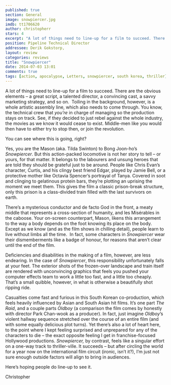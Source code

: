 ```yaml
---
published: true
section: General
image: snowpiercer.jpg
imdb: tt1706620
author: christopherr  
stars: 4
excerpt: "A lot of things need to line-up for a film to succeed. There are the obvious elements; a great script, a talented director, a convincing cast, a savvy marketing strategy, and so on."
position: Pipeline Technical Director
addressee: Derik Gokstorp,
layout: review
categories: reviews
title: "Snowpiercer"
date: 2014-07-03 13:01
comments: true
tags: [action, apocalypse, Letters, snowpiercer, south korea, thriller]
---
```

<p class="Body">A lot of things need to line-up for a film to succeed. There are the obvious elements &ndash; a great script, a talented director, a convincing cast, a savvy marketing strategy, and so on.&nbsp; Toiling in the background, however, is a whole artistic assembly line, which also needs to come through. You know, the technical crew that <em>you</em><em>&rsquo;re</em> in charge of managing so the production stays on track. See, if they decided to just rebel against the whole industry, the movies as we know it would cease to exist. Middle-men like you would then have to either try to stop then, or join the revolution.</p>
<p class="Body">You can see where this is going, right?</p>
<p class="Body">Yes, you are the Mason (aka. Tilda Swinton) to Bong Joon-ho&rsquo;s <em>Snowpiercer</em>. But this action-packed locomotive is not her story to tell &ndash; or yours, for that matter. It belongs to the labourers and unsung heroes that are told they should be grateful just to be around. People like Chris Evan&rsquo;s character, Curtis, and his clingy best friend Edgar, played by Jamie Bell, or a protective mother like Octavia Spencer&rsquo;s portrayal of Tanya. Covered in soot and clinging to gelatinous protein bars, they&rsquo;re plotting an uprising the moment we meet them. This gives the film a classic prison-break structure, only this prison is a class-divided train filled with the last survivors on earth.&nbsp;</p>
<p class="Body">There&rsquo;s a mysterious conductor and de facto God in the front, a meaty middle that represents a cross-section of humanity, and les Mis&eacute;rables in the caboose. Your on-screen counterpart, Mason, likens this arrangement to the way a body depends on the foot knowing its place on the body. Except as we know (and as the film shows in chilling detail), people learn to live without limbs all the time.&nbsp; In fact, some characters in <em>Snowpiercer</em> wear their dismemberments like a badge of honour, for reasons that aren&rsquo;t clear until the end of the film.</p>
<p class="Body">Deficiencies and disabilities in the making of a film, however, are less endearing. In the case of <em>Snowpiercer</em>, this responsibility unfortunately falls at your feet. The exterior shots of the frozen-over landscape and train itself are rendered with unconvincing graphics that feels you pushed your computer effects team to work a little too fast, and a little too cheaply.&nbsp; That&rsquo;s a small quibble, however, in what is otherwise a beautifully shot ripping ride.</p>
<p class="Body">Casualties come fast and furious in this South Korean co-production, which feels heavily influenced by Asian and South Asian hit films. It&rsquo;s one part <em>The Raid</em>, and a couple parts <em>Oldboy </em>(a comparison the film comes by honestly with director Park Chan-wook as a producer). In fact, just imagine <em>Oldboy</em>&rsquo;s violent hallway sequence stretched over the course of an entire film (and with some equally delicious plot turns). Yet there&rsquo;s also a lot of heart here, to the point where I kept feeling surprised and unprepared for any of the characters to die &ndash; the exact opposite feeling I get in franchise-focused Hollywood productions. <em>Snowpiercer, </em>by contrast, feels like a singular effort on a one-way track to thriller-ville. It succeeds &ndash; but after circling the world for a year now on the international film circuit (ironic, isn&rsquo;t it?), I&rsquo;m just not sure enough outside factors will align to bring in audiences.</p>
<p class="Body">Here&rsquo;s hoping people do line-up to see it.</p>
<p class="Body">Christopher</p>